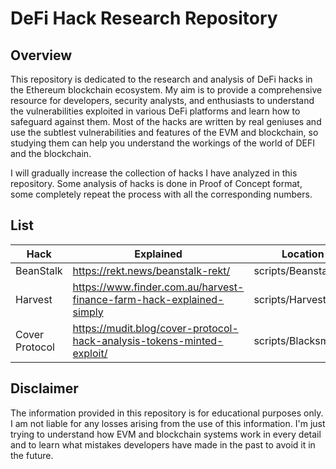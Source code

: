 
# DeFi Hack Research Repository

## Overview

This repository is dedicated to the research and analysis of DeFi hacks in the Ethereum blockchain ecosystem. My aim is to provide a comprehensive resource for developers, security analysts, and enthusiasts to understand the vulnerabilities exploited in various DeFi platforms and learn how to safeguard against them. Most of the hacks are written by real geniuses and use the subtlest vulnerabilities and features of the EVM and blockchain, so studying them can help you understand the workings of the world of DEFI and the blockchain.

I will gradually increase the collection of hacks I have analyzed in this repository. Some analysis of hacks is done in Proof of Concept format, some completely repeat the process with all the corresponding numbers.

## List

| Hack           | Explained                                                              | Location              |
| -------------- | ---------------------------------------------------------------------- | --------------------- |
| BeanStalk      | https://rekt.news/beanstalk-rekt/                                      | scripts/Beanstalk.ts  |
| Harvest        | https://www.finder.com.au/harvest-finance-farm-hack-explained-simply   | scripts/Harvest.ts    |
| Cover Protocol | https://mudit.blog/cover-protocol-hack-analysis-tokens-minted-exploit/ | scripts/Blacksmith.ts |

## Disclaimer

The information provided in this repository is for educational purposes only. I am not liable for any losses arising from the use of this information. I'm just trying to understand how EVM and blockchain systems work in every detail and to learn what mistakes developers have made in the past to avoid it in the future.
